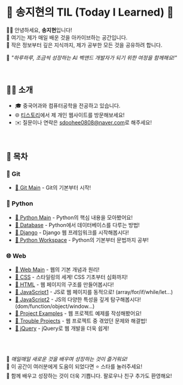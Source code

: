 # 🌼 송지현의 TIL (Today I Learned) 🌼

👩‍💻 안녕하세요, **송지현**입니다!  
📖 여기는 제가 매일 배운 것을 아카이브하는 공간입니다.   
🌟 작은 정보부터 깊은 지식까지, 제가 공부한 모든 것을 공유하려 합니다.  

🌱 _"하루하루, 조금씩 성장하는 AI 벡앤드 개발자가 되기 위한 여정을 함께해요!"_

  
<br>


## 🙋‍♀️ 소개
- 🎓 중국어과와 컴퓨터공학을 전공하고 있습니다.
- 🌐 [티스토리](https://rico-t.tistory.com/)에서 제 개인 웹사이트를 방문해보세요!
- ✉️ 질문이나 연락은 [sdoohee0808@naver.com](mailto:sdoohee0808@naver.com)로 해주세요!
  
  
<br>


## 📜 목차

### 📘 Git
- [🔗 Git Main](https://github.com/sdoohee/TIL/tree/main/Git) - Git의 기본부터 시작!

### 🐍 Python
- [🔗 Python Main](https://github.com/sdoohee/TIL/tree/main/Python) - Python의 핵심 내용을 모아봤어요!
- [🔗 Database](https://github.com/sdoohee/TIL/tree/main/Python/Database) - Python에서 데이터베이스를 다루는 방법!
- [🔗 Django](https://github.com/sdoohee/TIL/tree/main/Python/Django) - Django 웹 프레임워크를 시작해봅시다!
- [🔗 Python Workspace](https://github.com/sdoohee/TIL/tree/main/Python/pythonWorkspace) - Python의 기본부터 문법까지 공부!

### 🌐 Web
- [🔗 Web Main](https://github.com/sdoohee/TIL/tree/main/Web) - 웹의 기본 개념과 원리!
- [🔗 CSS](https://github.com/sdoohee/TIL/tree/main/Web/CSS) - 스타일링의 세계! CSS 기초부터 심화까지!
- [🔗 HTML](https://github.com/sdoohee/TIL/tree/main/Web/HTML) - 웹 페이지의 구조를 만들어봅시다!
- [🔗 JavaScript1](https://github.com/sdoohee/TIL/tree/main/Web/JavaScript1) - JS로 웹 페이지를 동적으로! (array/for/if/while/let...)
- [🔗 JavaScript2](https://github.com/sdoohee/TIL/tree/main/Web/JavaScript2) - JS의 다양한 특성을 깊게 탐구해봅시다! (dom/function/object/window...)
- [🔗 Project Examples](https://github.com/sdoohee/TIL/tree/main/Web/ProjectEx) - 웹 프로젝트 예제를 작성해봤어요!
- [🔗 Trouble Projects](https://github.com/sdoohee/TIL/tree/main/Web/TrableProject) - 웹 프로젝트 중 겪었던 문제와 해결법!
- [🔗 jQuery](https://github.com/sdoohee/TIL/tree/main/Web/jQuery) - jQuery로 웹 개발을 더욱 쉽게!

  
<br>  
<br>


🌺 _매일매일 새로운 것을 배우며 성장하는 것이 즐거워요!_   
🌟 이 공간이 여러분에게 도움이 되었다면 ⭐️ 스타를 눌러주세요!  
🤝 함께 배우고 성장하는 것이 더욱 기쁩니다. 팔로우나 친구 추가도 환영해요!
